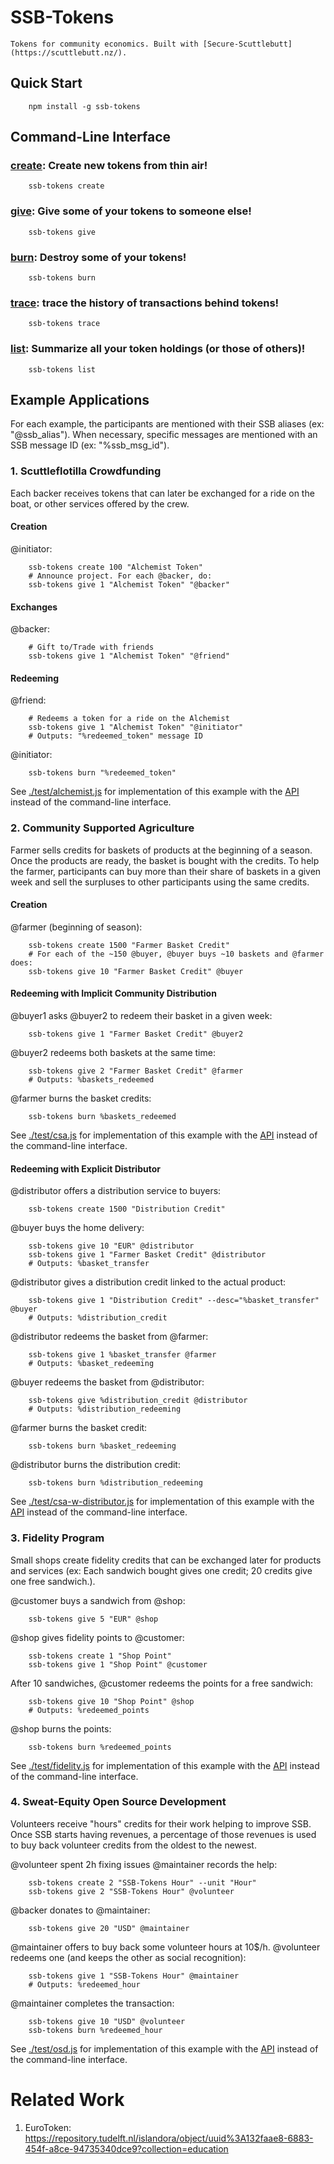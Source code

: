 # SSB-Tokens

````Tokens for community economics. Built with [Secure-Scuttlebutt](https://scuttlebutt.nz/).````

## Quick Start

```
    npm install -g ssb-tokens
```

## Command-Line Interface

### [create](./help/create.txt): Create new tokens from thin air!

```
    ssb-tokens create
```

### [give](./help/give.txt): Give some of your tokens to someone else!

```
    ssb-tokens give
```

### [burn](./help/burn.txt): Destroy some of your tokens!

```
    ssb-tokens burn
```

### [trace](./help/trace.txt): trace the history of transactions behind tokens!

```
    ssb-tokens trace
```

### [list](./help/list.txt): Summarize all your token holdings (or those of others)!

```
    ssb-tokens list
```

## Example Applications

For each example, the participants are 
mentioned with their SSB aliases (ex: "@ssb_alias"). When
necessary, specific messages are mentioned with an SSB message
ID (ex: "%ssb_msg_id").

### 1. Scuttleflotilla Crowdfunding

Each backer receives tokens that can later be exchanged for a
ride on the boat, or other services offered by the crew.

#### Creation

@initiator:

```
    ssb-tokens create 100 "Alchemist Token" 
    # Announce project. For each @backer, do:
    ssb-tokens give 1 "Alchemist Token" "@backer"
```

#### Exchanges

@backer:

```
    # Gift to/Trade with friends
    ssb-tokens give 1 "Alchemist Token" "@friend"
```

#### Redeeming

@friend:

```
    # Redeems a token for a ride on the Alchemist
    ssb-tokens give 1 "Alchemist Token" "@initiator"
    # Outputs: "%redeemed_token" message ID
```

@initiator:

```
    ssb-tokens burn "%redeemed_token"
```

See [./test/alchemist.js](./test/alchemist.js) for implementation
of this example with the [API](doc/api.md) instead of the 
command-line interface.

### 2. Community Supported Agriculture

Farmer sells credits for baskets of products at the beginning of a season. Once
the products are ready, the basket is bought with the credits. To help the
farmer, participants can buy more than their share of baskets in a given week
and sell the surpluses to other participants using the same credits.

#### Creation

@farmer (beginning of season):

```
    ssb-tokens create 1500 "Farmer Basket Credit"
    # For each of the ~150 @buyer, @buyer buys ~10 baskets and @farmer does:
    ssb-tokens give 10 "Farmer Basket Credit" @buyer
```

#### Redeeming with Implicit Community Distribution

@buyer1 asks @buyer2 to redeem their basket in a given week:

```
    ssb-tokens give 1 "Farmer Basket Credit" @buyer2 
```

@buyer2 redeems both baskets at the same time:

```
    ssb-tokens give 2 "Farmer Basket Credit" @farmer
    # Outputs: %baskets_redeemed
```

@farmer burns the basket credits:

```
    ssb-tokens burn %baskets_redeemed
```

See [./test/csa.js](./test/csa.js) for implementation
of this example with the [API](doc/api.md) instead of the 
command-line interface.

#### Redeeming with Explicit Distributor

@distributor offers a distribution service to buyers:

```
    ssb-tokens create 1500 "Distribution Credit"
```

@buyer buys the home delivery:

```
    ssb-tokens give 10 "EUR" @distributor 
    ssb-tokens give 1 "Farmer Basket Credit" @distributor
    # Outputs: %basket_transfer
```

@distributor gives a distribution credit linked to the actual product:

```
    ssb-tokens give 1 "Distribution Credit" --desc="%basket_transfer" @buyer
    # Outputs: %distribution_credit
```

@distributor redeems the basket from @farmer:

```
    ssb-tokens give 1 %basket_transfer @farmer
    # Outputs: %basket_redeeming
```

@buyer redeems the basket from @distributor:

```
    ssb-tokens give %distribution_credit @distributor
    # Outputs: %distribution_redeeming
```

@farmer burns the basket credit:

```
    ssb-tokens burn %basket_redeeming 
```

@distributor burns the distribution credit:

```
    ssb-tokens burn %distribution_redeeming 
```

See [./test/csa-w-distributor.js](./test/csa-w-distributor.js) for
implementation of this example with the [API](doc/api.md) instead of the
command-line interface.

### 3. Fidelity Program

Small shops create fidelity credits that can be exchanged later for products
and services (ex: Each sandwich bought gives one credit; 20 credits give one
free sandwich.).

@customer buys a sandwich from @shop:

```
    ssb-tokens give 5 "EUR" @shop
```

@shop gives fidelity points to @customer:

```
    ssb-tokens create 1 "Shop Point"
    ssb-tokens give 1 "Shop Point" @customer
```

After 10 sandwiches, @customer redeems the points for a free sandwich:

```
    ssb-tokens give 10 "Shop Point" @shop
    # Outputs: %redeemed_points
```

@shop burns the points:

```
    ssb-tokens burn %redeemed_points
```

See [./test/fidelity.js](./test/fidelity.js) for
implementation of this example with the [API](doc/api.md) instead of the
command-line interface.

### 4. Sweat-Equity Open Source Development

Volunteers receive "hours" credits for their work helping to improve SSB.
Once SSB starts having revenues, a percentage of those revenues is used
to buy back volunteer credits from the oldest to the newest.

@volunteer spent 2h fixing issues
@maintainer records the help:

```
    ssb-tokens create 2 "SSB-Tokens Hour" --unit "Hour"
    ssb-tokens give 2 "SSB-Tokens Hour" @volunteer
```

@backer donates to @maintainer:

```
    ssb-tokens give 20 "USD" @maintainer
```

@maintainer offers to buy back some volunteer hours at 10$/h.
@volunteer redeems one (and keeps the other as social recognition):

```
    ssb-tokens give 1 "SSB-Tokens Hour" @maintainer
    # Outputs: %redeemed_hour
```

@maintainer completes the transaction:

```
    ssb-tokens give 10 "USD" @volunteer
    ssb-tokens burn %redeemed_hour
```

See [./test/osd.js](./test/osd.js) for implementation of this example with the
[API](doc/api.md) instead of the command-line interface.

# Related Work

1. EuroToken: https://repository.tudelft.nl/islandora/object/uuid%3A132faae8-6883-454f-a8ce-94735340dce9?collection=education
